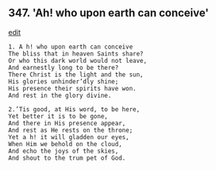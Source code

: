 
## 347.  'Ah! who upon earth can conceive'
[edit](https://docs.google.com/document/d/1zSV1BhqkmbOjAA0-oBt3c9kaf7RuVXvs/edit?mode=html)



    1. A h! who upon earth can conceive
    The bliss that in heaven Saints share? 
    Or who this dark world would not leave, 
    And earnestly long to be there?
    There Christ is the light and the sun,
    His glories unhinder’dly shine;
    His presence their spirits have won.
    And rest in the glory divine.

    2.’Tis good, at His word, to be here,
    Yet better it is to be gone,
    And there in His presence appear,
    And rest as He rests on the throne; 
    Yet a h! it will gladden our eyes,
    When Him we behold on the cloud, 
    And echo the joys of the skies,
    And shout to the trum pet of God.
